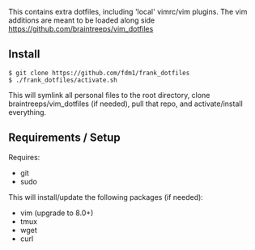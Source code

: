 This contains extra dotfiles, including 'local' vimrc/vim plugins.
The vim additions are meant to be loaded along side https://github.com/braintreeps/vim_dotfiles


Install
-------

```
$ git clone https://github.com/fdm1/frank_dotfiles
$ ./frank_dotfiles/activate.sh
```

This will symlink all personal files to the root directory, clone braintreeps/vim_dotfiles (if needed), pull that repo,
and activate/install everything.

Requirements / Setup
--------------------

Requires:
* git
* sudo

This will install/update the following packages (if needed):
* vim (upgrade to 8.0+)
* tmux
* wget
* curl
